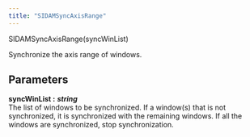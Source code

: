 ```yaml
---
title: "SIDAMSyncAxisRange"
---
```

<p class="function_definition">SIDAMSyncAxisRange(<span class="function_variables">syncWinList</span>)</p>

Synchronize the axis range of windows.

## Parameters

**syncWinList :** ***string***  
The list of windows to be synchronized. If a window(s) that is
not synchronized, it is synchronized with the remaining windows.
If all the windows are synchronized, stop synchronization.
